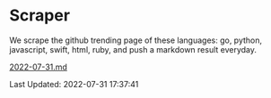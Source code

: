 # Scraper

We scrape the github trending page of these languages: go, python, javascript, swift, html, ruby, and push a markdown result everyday.

[2022-07-31.md](https://github.com/henson/Scraper/blob/master/2022-07-31.md)

Last Updated: 2022-07-31 17:37:41
